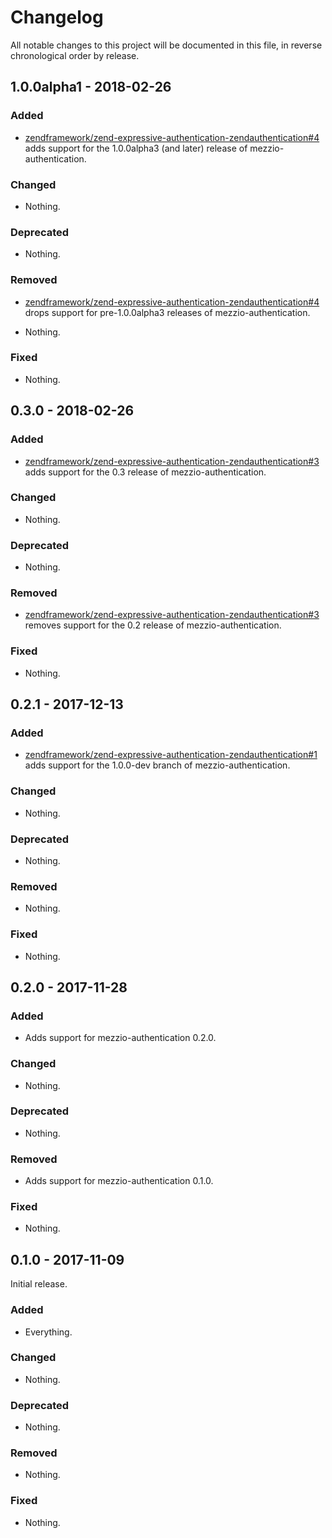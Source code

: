 # Changelog

All notable changes to this project will be documented in this file, in reverse chronological order by release.

## 1.0.0alpha1 - 2018-02-26

### Added

- [zendframework/zend-expressive-authentication-zendauthentication#4](https://github.com/zendframework/zend-expressive-authentication-zendauthentication/pull/4)
  adds support for the 1.0.0alpha3 (and later) release of mezzio-authentication.

### Changed

- Nothing.

### Deprecated

- Nothing.

### Removed

- [zendframework/zend-expressive-authentication-zendauthentication#4](https://github.com/zendframework/zend-expressive-authentication-zendauthentication/pull/4)
  drops support for pre-1.0.0alpha3 releases of mezzio-authentication.

- Nothing.

### Fixed

- Nothing.

## 0.3.0 - 2018-02-26

### Added

- [zendframework/zend-expressive-authentication-zendauthentication#3](https://github.com/zendframework/zend-expressive-authentication-zendauthentication/pull/3)
  adds support for the 0.3 release of mezzio-authentication.

### Changed

- Nothing.

### Deprecated

- Nothing.

### Removed

- [zendframework/zend-expressive-authentication-zendauthentication#3](https://github.com/zendframework/zend-expressive-authentication-zendauthentication/pull/3)
  removes support for the 0.2 release of mezzio-authentication.

### Fixed

- Nothing.

## 0.2.1 - 2017-12-13

### Added

- [zendframework/zend-expressive-authentication-zendauthentication#1](https://github.com/zendframework/zend-expressive-authentication-zendauthentication/pull/1)
  adds support for the 1.0.0-dev branch of mezzio-authentication.

### Changed

- Nothing.

### Deprecated

- Nothing.

### Removed

- Nothing.

### Fixed

- Nothing.

## 0.2.0 - 2017-11-28

### Added

- Adds support for mezzio-authentication 0.2.0.

### Changed

- Nothing.

### Deprecated

- Nothing.

### Removed

- Adds support for mezzio-authentication 0.1.0.

### Fixed

- Nothing.

## 0.1.0 - 2017-11-09

Initial release.

### Added

- Everything.

### Changed

- Nothing.

### Deprecated

- Nothing.

### Removed

- Nothing.

### Fixed

- Nothing.
